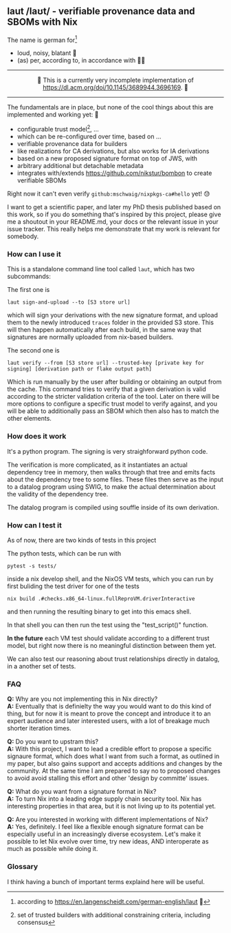 ## laut /laʊt/ - verifiable provenance data and SBOMs with Nix

The name is german for[^1]
* loud, noisy, blatant 📢
* (as) per, according to, in accordance with 🕵️‍♀️

<div align="center">

---

🚧 This is a currently very incomplete implementation of https://dl.acm.org/doi/10.1145/3689944.3696169. 🚧

---

</div>

The fundamentals are in place, but none of the cool things about this are implemented and working yet: 🙈
* configurable trust model[^2], ...
* which can be re-configured over time, based on ...
* verifiable provenance data for builders
* like realizations for CA derivations, but also works for IA derivations
* based on a new proposed signature format on top of JWS, with
* arbitrary additional but detachable metadata
* integrates with/extends https://github.com/nikstur/bombon to create verifiable SBOMs

Right now it can't even verify `github:mschwaig/nixpkgs-ca#hello` yet! 😓

I want to get a scientific paper, and later my PhD thesis published based on this work, so if you do something that's inspired by this project, please give me a shoutout in your README.md, your docs or the relevant issue in your issue tracker. This really helps me demonstrate that my work is relevant for somebody.

### How can I use it

This is a standalone command line tool called `laut`, which has two subcommands:

The first one is
```
laut sign-and-upload --to [S3 store url]
```

which will sign your derivations with the new signature format, and upload them to the newly introduced `traces` folder in the provided S3 store. This will then happen automatically after each build, in the same way that signatures are normally uploaded from nix-based builders.

The second one is
```
laut verify --from [S3 store url] --trusted-key [private key for signing] [derivation path or flake output path]
```

Which is run manually by the user after building or obtaining an output from the cache.
This command tries to verify that a given derivation is valid according to the stricter validation criteria of the tool. Later on there will be more options to configure a specific trust model to verify against, and you will be able to additionally pass an SBOM which then also has to match the other elements.

### How does it work

It's a python program. The signing is very straighforward python code.

The verification is more complicated, as it instantiates an actual dependency tree in memory, then walks through that tree and emits facts about the dependency tree to some files.
These files then serve as the input to a datalog program using SWIG, to make the actual determination about the validity of the dependency tree.

The datalog program is compiled using souffle inside of its own derivation.

### How can I test it

As of now, there are two kinds of tests in this project

The python tests, which can be run with

```
pytest -s tests/
```

inside a nix develop shell, and the NixOS VM tests, which you can run by first buliding the test driver for one of the tests
```
nix build .#checks.x86_64-linux.fullReproVM.driverInteractive 
```

and then running the resulting binary to get into this emacs shell.

In that shell you can then run the test using the "test_script()" function.

**In the future** each VM test should validate according to a different trust model, but right now there is no meaningful distinction between them yet.

We can also test our reasoning about trust relationships directly in datalog, in a another set of tests.

### FAQ

**Q:** Why are you not implementing this in Nix directly?  
**A:** Eventually that is definielty the way you would want to do this kind of thing, but for now it is meant to prove the concept and introduce it to an expert audience and later interested users, with a lot of breakage much shorter iteration times.

**Q:** Do you want to upstram this?  
**A:** With this project, I want to lead a credible effort to propose a specific signaure format, which does what I want from such a format, as outlined in my paper, but also gains support and accepts additions and changes by the community. At the same time I am prepared to say no to proposed changes to avoid avoid stalling this effort and other 'design by committe' issues.

**Q:** What do you want from a signature format in Nix?  
**A:** To turn Nix into a leading edge supply chain security tool. Nix has interesting properties in that area, but it is not living up to its potential yet.

**Q:** Are you interested in working with different implementations of Nix?  
**A:** Yes, definitely. I feel like a flexible enough signature format can be especially useful in an increasingly diverse ecosystem. Let's make it possible to let Nix evolve over time, try new ideas, AND interoperate as much as possible while doing it.

### Glossary

I think having a bunch of important terms explaind here will be useful.

[^1]: according to https://en.langenscheidt.com/german-english/laut 📖
[^2]: set of trusted builders with additional constraining criteria, including consensus

